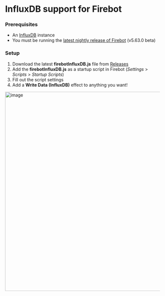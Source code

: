 # InfluxDB support for Firebot

### Prerequisites
- An [InfluxDB](https://docs.influxdata.com/influxdb/v2/get-started/) instance
- You must be running the [latest nightly release of Firebot](https://github.com/crowbartools/firebot-nightly/releases) (v5.63.0 beta)

### Setup
1. Download the latest **firebotInfluxDB.js** file from [Releases](https://github.com/ebiggz/firebot-script-minecraft-rcon/releases)
2. Add the **firebotInfluxDB.js** as a startup script in Firebot (_Settings_ > _Scripts_ > _Startup Scripts_)
3. Fill out the script settings
4. Add a **Write Data (InfluxDB)** effect to anything you want!

<img width="647" alt="image" src="https://github.com/user-attachments/assets/d5bd1951-6b02-4fe5-b9d3-026d3ab060eb">
